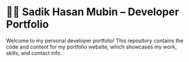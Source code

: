 # 🧑‍💻 Sadik Hasan Mubin – Developer Portfolio

Welcome to my personal developer portfolio! This repository contains the code and content for my portfolio website, which showcases my work, skills, and contact info.

